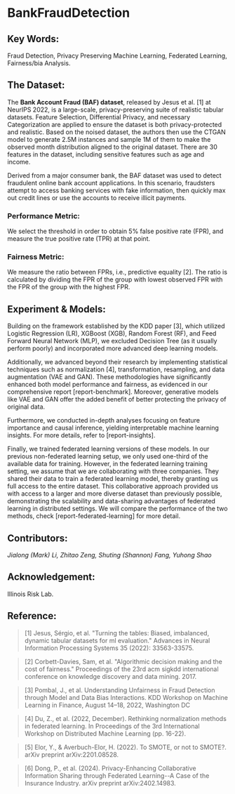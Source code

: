 # BankFraudDetection

## Key Words:
Fraud Detection, Privacy Preserving Machine Learning, Federated Learning, Fairness/bia Analysis.

## The Dataset:
The **Bank Account Fraud (BAF) dataset**, released by Jesus et al. [1] at NeurIPS 2022, is a large-scale, privacy-preserving suite of realistic tabular datasets. Feature Selection, Differential Privacy, and necessary Categorization are applied to ensure the dataset is both privacy-protected and realistic. Based on the noised dataset, the authors then use the CTGAN model to generate 2.5M instances and sample 1M of them to make the observed month distribution aligned to the original dataset. There are 30 features in the dataset, including sensitive features such as age and income.

Derived from a major consumer bank, the BAF dataset was used to detect fraudulent online bank account applications. In this scenario, fraudsters attempt to access banking services with fake information, then quickly max out credit lines or use the accounts to receive illicit payments.

### Performance Metric:
We select the threshold in order to obtain 5% false positive rate (FPR), and measure the true positive rate (TPR) at that point.

### Fairness Metric:
We measure the ratio between FPRs, i.e., predictive equality [2]. The ratio is calculated by dividing the FPR of the group with lowest observed FPR with the FPR of the group with the highest FPR.

## Experiment & Models:
Building on the framework established by the KDD paper [3], which utilized Logistic Regression (LR), XGBoost (XGB), Random Forest (RF), and Feed Forward Neural Network (MLP), we excluded Decision Tree (as it usually perform poorly) and incorporated more advanced deep learning models.

Additionally, we advanced beyond their research by implementing statistical techniques such as normalization [4], transformation, resampling, and data augmentation (VAE and GAN). These methodologies have significantly enhanced both model performance and fairness, as evidenced in our comprehensive report [report-benchmark]. Moreover, generative models like VAE and GAN offer the added benefit of better protecting the privacy of original data.

Furthermore, we conducted in-depth analyses focusing on feature importance and causal inference, yielding interpretable machine learning insights. For more details, refer to [report-insights].

Finally, we trained federated learning versions of these models. In our previous non-federated learning setup, we only used one-third of the available data for training. However, in the federated learning training setting, we assume that we are collaborating with three companies. They shared their data to train a federated learning model, thereby granting us full access to the entire dataset. This collaborative approach provided us with access to a larger and more diverse dataset than previously possible, demonstrating the scalability and data-sharing advantages of federated learning in distributed settings. We will compare the performance of the two methods, check [report-federated-learning] for more detail.

## Contributors:
*Jialong (Mark) Li, Zhitao Zeng, Shuting (Shannon) Fang, Yuhong Shao*

## Acknowledgement:
Illinois Risk Lab.

## Reference:
> [1] Jesus, Sérgio, et al. "Turning the tables: Biased, imbalanced, dynamic tabular datasets for ml evaluation." Advances in Neural Information Processing Systems 35 (2022): 33563-33575.

> [2] Corbett-Davies, Sam, et al. "Algorithmic decision making and the cost of fairness." Proceedings of the 23rd acm sigkdd international conference on knowledge discovery and data mining. 2017.

> [3] Pombal, J., et al. Understanding Unfairness in Fraud Detection through Model and Data Bias Interactions. KDD Workshop on Machine Learning in Finance, August 14–18, 2022, Washington DC

> [4] Du, Z., et al. (2022, December). Rethinking normalization methods in federated learning. In Proceedings of the 3rd International Workshop on Distributed Machine Learning (pp. 16-22).

> [5] Elor, Y., & Averbuch-Elor, H. (2022). To SMOTE, or not to SMOTE?. arXiv preprint arXiv:2201.08528.

> [6] Dong, P., et al. (2024). Privacy-Enhancing Collaborative Information Sharing through Federated Learning--A Case of the Insurance Industry. arXiv preprint arXiv:2402.14983.

